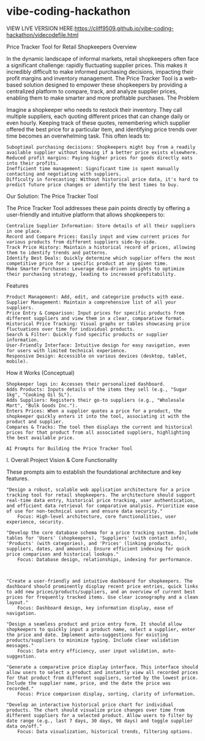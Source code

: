 # vibe-coding-hackathon


VIEW LIVE VERSION HERE:https://cliff9509.github.io/vibe-coding-hackathon/videcodefile.html


Price Tracker Tool for Retail Shopkeepers
Overview

In the dynamic landscape of informal markets, retail shopkeepers often face a significant challenge: rapidly fluctuating supplier prices. This makes it incredibly difficult to make informed purchasing decisions, impacting their profit margins and inventory management. The Price Tracker Tool is a web-based solution designed to empower these shopkeepers by providing a centralized platform to compare, track, and analyze supplier prices, enabling them to make smarter and more profitable purchases.
The Problem

Imagine a shopkeeper who needs to restock their inventory. They call multiple suppliers, each quoting different prices that can change daily or even hourly. Keeping track of these quotes, remembering which supplier offered the best price for a particular item, and identifying price trends over time becomes an overwhelming task. This often leads to:

    Suboptimal purchasing decisions: Shopkeepers might buy from a readily available supplier without knowing if a better price exists elsewhere.
    Reduced profit margins: Paying higher prices for goods directly eats into their profits.
    Inefficient time management: Significant time is spent manually contacting and negotiating with suppliers.
    Difficulty in forecasting: Without historical price data, it's hard to predict future price changes or identify the best times to buy.

Our Solution: The Price Tracker Tool

The Price Tracker Tool addresses these pain points directly by offering a user-friendly and intuitive platform that allows shopkeepers to:

    Centralize Supplier Information: Store details of all their suppliers in one place.
    Record and Compare Prices: Easily input and view current prices for various products from different suppliers side-by-side.
    Track Price History: Maintain a historical record of prices, allowing them to identify trends and patterns.
    Identify Best Deals: Quickly determine which supplier offers the most competitive price for a specific product at any given time.
    Make Smarter Purchases: Leverage data-driven insights to optimize their purchasing strategy, leading to increased profitability.

Features

    Product Management: Add, edit, and categorize products with ease.
    Supplier Management: Maintain a comprehensive list of all your suppliers.
    Price Entry & Comparison: Input prices for specific products from different suppliers and view them in a clear, comparative format.
    Historical Price Tracking: Visual graphs or tables showcasing price fluctuations over time for individual products.
    Search & Filter: Quickly find specific products or supplier information.
    User-Friendly Interface: Intuitive design for easy navigation, even for users with limited technical experience.
    Responsive Design: Accessible on various devices (desktop, tablet, mobile).

How it Works (Conceptual)

    Shopkeeper logs in: Accesses their personalized dashboard.
    Adds Products: Inputs details of the items they sell (e.g., "Sugar 1kg", "Cooking Oil 5L").
    Adds Suppliers: Registers their go-to suppliers (e.g., "Wholesale Mart", "Bulk Goods Inc.").
    Enters Prices: When a supplier quotes a price for a product, the shopkeeper quickly enters it into the tool, associating it with the product and supplier.
    Compares & Tracks: The tool then displays the current and historical prices for that product from all associated suppliers, highlighting the best available price.

    AI Prompts for Building the Price Tracker Tool
I. Overall Project Vision & Core Functionality

These prompts aim to establish the foundational architecture and key features.

    "Design a robust, scalable web application architecture for a price tracking tool for retail shopkeepers. The architecture should support real-time data entry, historical price tracking, user authentication, and efficient data retrieval for comparative analysis. Prioritize ease of use for non-technical users and ensure data security."
        Focus: High-level architecture, core functionalities, user experience, security.

    "Develop the core database schema for a price tracking system. Include tables for 'Users' (shopkeepers), 'Suppliers' (with contact info), 'Products' (with categories), and 'Prices' (linking products, suppliers, dates, and amounts). Ensure efficient indexing for quick price comparison and historical lookups."
        Focus: Database design, relationships, indexing for performance.



    "Create a user-friendly and intuitive dashboard for shopkeepers. The dashboard should prominently display recent price entries, quick links to add new prices/products/suppliers, and an overview of current best prices for frequently tracked items. Use clear iconography and a clean layout."
        Focus: Dashboard design, key information display, ease of navigation.

    "Design a seamless product and price entry form. It should allow shopkeepers to quickly input a product name, select a supplier, enter the price and date. Implement auto-suggestions for existing products/suppliers to minimize typing. Include clear validation messages."
        Focus: Data entry efficiency, user input validation, auto-suggestion.

    "Generate a comparative price display interface. This interface should allow users to select a product and instantly view all recorded prices for that product from different suppliers, sorted by the lowest price. Include the supplier name, price, and the date the price was recorded."
        Focus: Price comparison display, sorting, clarity of information.

    "Develop an interactive historical price chart for individual products. The chart should visualize price changes over time from different suppliers for a selected product. Allow users to filter by date range (e.g., last 7 days, 30 days, 90 days) and toggle supplier data on/off."
        Focus: Data visualization, historical trends, filtering options.



        

        
